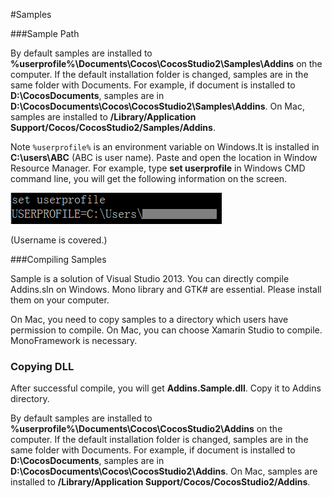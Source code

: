 #Samples

###Sample Path

By default samples are installed to  **%userprofile%\Documents\Cocos\CocosStudio2\Samples\Addins** on the computer. If the default installation folder is changed, samples are in the same folder with Documents. For example, if document is installed to **D:\CocosDocuments**, samples are in **D:\CocosDocuments\Cocos\CocosStudio2\Samples\Addins**. On Mac, samples are installed to **/Library/Application Support/Cocos/CocosStudio2/Samples/Addins**. 

Note `%userprofile%` is an environment variable on Windows.It is installed in **C:\users\ABC** (ABC is user name). Paste and open the location in Window Resource Manager. For example, type **set userprofile** in Windows CMD command line, you will get the following information on the screen. 

![image](res_en/image001.png) 
 
(Username is covered.)

###Compiling Samples 

Sample is a solution of Visual Studio 2013. You can directly compile Addins.sln on Windows. Mono library and GTK# are essential. Please install them on your computer. 

On Mac, you need to copy samples to a directory which users have permission to compile. On Mac, you can choose Xamarin Studio to compile. MonoFramework is necessary. 

### Copying DLL ###

After successful compile, you will get **Addins.Sample.dll**. Copy it to Addins directory.

By default samples are installed to  **%userprofile%\Documents\Cocos\CocosStudio2\Addins** on the computer. If the default installation folder is changed, samples are in the same folder with Documents. For example, if document is installed to **D:\CocosDocuments**, samples are in **D:\CocosDocuments\Cocos\CocosStudio2\Addins**. On Mac, samples are installed to **/Library/Application Support/Cocos/CocosStudio2/Addins**.